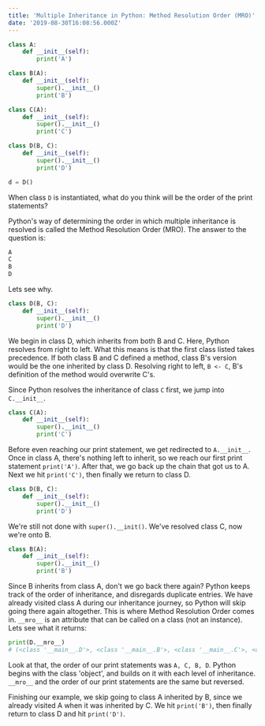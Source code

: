```yaml
---
title: 'Multiple Inheritance in Python: Method Resolution Order (MRO)'
date: '2019-08-30T16:08:56.000Z'
---
```


```python
class A:
    def __init__(self):
        print('A')

class B(A):
    def __init__(self):
        super().__init__()
        print('B')

class C(A):
    def __init__(self):
        super().__init__()
        print('C')

class D(B, C):
    def __init__(self):
        super().__init__()
        print('D')

d = D()
```

When class `D` is instantiated, what do you think will be the order of the print statements?

Python's way of determining the order in which multiple inheritance is resolved is called the Method Resolution Order (MRO). The answer to the question is:

```python
A
C
B
D
```

Lets see why.

```python
class D(B, C):
    def __init__(self):
        super().__init__()
        print('D')
```

We begin in class D, which inherits from both B and C. Here, Python resolves from right to left. What this means is that the first class listed takes precedence. If both class B and C defined a method, class B's version would be the one inherited by class D. Resolving right to left, `B <- C`, B's definition of the method would overwrite C's.

Since Python resolves the inheritance of class `C` first, we jump into `C.__init__`.

```python
class C(A):
    def __init__(self):
        super().__init__()
        print('C')
```

Before even reaching our print statement, we get redirected to `A.__init__`. Once in class A, there's nothing left to inherit, so we reach our first print statement `print('A')`. After that, we go back up the chain that got us to A. Next we hit `print('C')`, then finally we return to class D.

```python
class D(B, C):
    def __init__(self):
        super().__init__()
        print('D')
```

We're still not done with `super().__init()`. We've resolved class C, now we're onto B.

```python
class B(A):
    def __init__(self):
        super().__init__()
        print('B')
```

Since B inherits from class A, don't we go back there again? Python keeps track of the order of inheritance, and disregards duplicate entries. We have already visited class A during our inheritance journey, so Python will skip going there again altogether. This is where Method Resolution Order comes in. `__mro__` is an attribute that can be called on a class (not an instance). Lets see what it returns:

```python
print(D.__mro__)
# (<class '__main__.D'>, <class '__main__.B'>, <class '__main__.C'>, <class '__main__.A'>, <class 'object'>)
```

Look at that, the order of our print statements was `A, C, B, D`. Python begins with the class 'object', and builds on it with each level of inheritance. `__mro__` and the order of our print statements are the same but reversed.

Finishing our example, we skip going to class A inherited by B, since we already visited A when it was inherited by C. We hit `print('B')`, then finally return to class D and hit `print('D')`.
